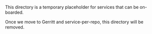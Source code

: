 This directory is a temporary placeholder for services that can be on-boarded. 

Once we move to Gerritt and service-per-repo, this directory will be removed.
